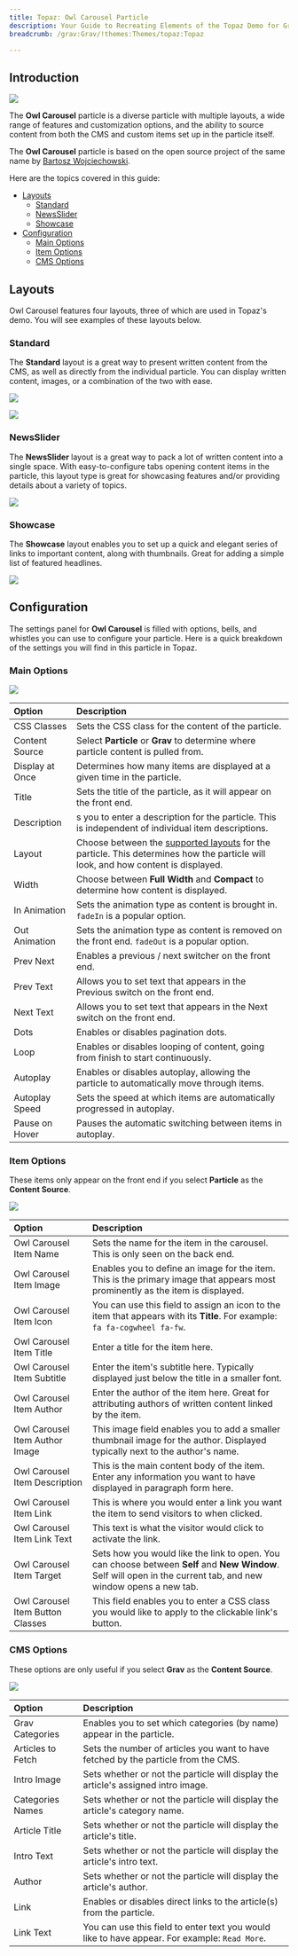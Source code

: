 ```yaml
---
title: Topaz: Owl Carousel Particle
description: Your Guide to Recreating Elements of the Topaz Demo for Grav
breadcrumb: /grav:Grav/!themes:Themes/topaz:Topaz

---
```


## Introduction

![](assets/particle_owl1.jpg)

The **Owl Carousel** particle is a diverse particle with multiple layouts, a wide range of features and customization options, and the ability to source content from both the CMS and custom items set up in the particle itself.

The **Owl Carousel** particle is based on the open source project of the same name by [Bartosz Wojciechowski](http://www.owlcarousel.owlgraphic.com/index.html).

Here are the topics covered in this guide:

* [Layouts](#layouts)
    - [Standard](#standard)
    - [NewsSlider](#newsslider)
    - [Showcase](#showcase)
* [Configuration](#configuration)
    - [Main Options](#main-options)
    - [Item Options](#item-options)
    - [CMS Options](#cms-options)

## Layouts

Owl Carousel features four layouts, three of which are used in Topaz's demo. You will see examples of these layouts below.

### Standard

The **Standard** layout is a great way to present written content from the CMS, as well as directly from the individual particle. You can display written content, images, or a combination of the two with ease.

![](assets/particle_owl2.jpg)

![](assets/particle_owl4.jpg)

### NewsSlider

The **NewsSlider** layout is a great way to pack a lot of written content into a single space. With easy-to-configure tabs opening content items in the particle, this layout type is great for showcasing features and/or providing details about a variety of topics.

![](assets/particle_owl3.jpg)

### Showcase

The **Showcase** layout enables you to set up a quick and elegant series of links to important content, along with thumbnails. Great for adding a simple list of featured headlines.

![](assets/particle_owl5.jpg)

## Configuration

The settings panel for **Owl Carousel** is filled with options, bells, and whistles you can use to configure your particle. Here is a quick breakdown of the settings you will find in this particle in Topaz.

### Main Options 

![](assets/demo_navigation_27.jpg)

| Option          | Description                                                                                                                                  |
| :-----          | :-----                                                                                                                                       |
| CSS Classes     | Sets the CSS class for the content of the particle.                                                                                          |
| Content Source  | Select **Particle** or **Grav** to determine where particle content is pulled from.                                                        |
| Display at Once | Determines how many items are displayed at a given time in the particle.                                                                     |
| Title           | Sets the title of the particle, as it will appear on the front end.                                                                          |
| Description     | s you to enter a description for the particle. This is independent of individual item descriptions.                                          |
| Layout          | Choose between the [supported layouts](#layouts) for the particle. This determines how the particle will look, and how content is displayed. |
| Width           | Choose between **Full Width** and **Compact** to determine how content is displayed.                                                         |
| In Animation    | Sets the animation type as content is brought in. `fadeIn` is a popular option.                                                              |
| Out Animation   | Sets the animation type as content is removed on the front end. `fadeOut` is a popular option.                                               |
| Prev Next       | Enables a previous / next switcher on the front end.                                                                                         |
| Prev Text       | Allows you to set text that appears in the Previous switch on the front end.                                                                 |
| Next Text       | Allows you to set text that appears in the Next switch on the front end.                                                                     |
| Dots            | Enables or disables pagination dots.                                                                                                         |
| Loop            | Enables or disables looping of content, going from finish to start continuously.                                                             |
| Autoplay        | Enables or disables autoplay, allowing the particle to automatically move through items.                                                     |
| Autoplay Speed  | Sets the speed at which items are automatically progressed in autoplay.                                                                      |
| Pause on Hover  | Pauses the automatic switching between items in autoplay.                                                                                    |

### Item Options

These items only appear on the front end if you select **Particle** as the **Content Source**.

![](assets/particle_owl6.jpg)

| Option                           | Description                                                                                                                                                      |
| :-----                           | :-----                                                                                                                                                           |
| Owl Carousel Item Name           | Sets the name for the item in the carousel. This is only seen on the back end.                                                                                   |
| Owl Carousel Item Image          | Enables you to define an image for the item. This is the primary image that appears most prominently as the item is displayed.                                   |
| Owl Carousel Item Icon           | You can use this field to assign an icon to the item that appears with its **Title**. For example: `fa fa-cogwheel fa-fw`.                                       |
| Owl Carousel Item Title          | Enter a title for the item here.                                                                                                                                 |
| Owl Carousel Item Subtitle       | Enter the item's subtitle here. Typically displayed just below the title in a smaller font.                                                                      |
| Owl Carousel Item Author         | Enter the author of the item here. Great for attributing authors of written content linked by the item.                                                          |
| Owl Carousel Item Author Image   | This image field enables you to add a smaller thumbnail image for the author. Displayed typically next to the author's name.                                     |
| Owl Carousel Item Description    | This is the main content body of the item. Enter any information you want to have displayed in paragraph form here.                                              |
| Owl Carousel Item Link           | This is where you would enter a link you want the item to send visitors to when clicked.                                                                         |
| Owl Carousel Item Link Text      | This text is what the visitor would click to activate the link.                                                                                                  |
| Owl Carousel Item Target         | Sets how you would like the link to open. You can choose between **Self** and **New Window**. Self will open in the current tab, and new window opens a new tab. |
| Owl Carousel Item Button Classes | This field enables you to enter a CSS class you would like to apply to the clickable link's button.                                                              |

### CMS Options

These options are only useful if you select **Grav** as the **Content Source**.

![](assets/demo_navigation_28.jpg)

| Option            | Description                                                                                   |
| :-----            | :-----                                                                                        |
| Grav Categories | Enables you to set which categories (by name) appear in the particle.                         |
| Articles to Fetch | Sets the number of articles you want to have fetched by the particle from the CMS.            |
| Intro Image       | Sets whether or not the particle will display the article's assigned intro image.             |
| Categories Names  | Sets whether or not the particle will display the article's category name.                    |
| Article Title     | Sets whether or not the particle will display the article's title.                            |
| Intro Text        | Sets whether or not the particle will display the article's intro text.                       |
| Author            | Sets whether or not the particle will display the article's author.                           |
| Link              | Enables or disables direct links to the article(s) from the particle.                         |
| Link Text         | You can use this field to enter text you would like to have appear. For example: `Read More`. |
